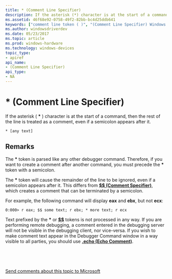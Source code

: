 ```yaml
---
title: * (Comment Line Specifier)
description: If the asterisk (*) character is at the start of a command, then the rest of the line is treated as a comment, even if a semicolon appears after it.
ms.assetid: 46f68e92-0758-49f2-82bb-bc4d25ddb641
keywords: ["comment line token ( )", "(Comment Line Specifier) Windows Debugging"]
ms.author: windowsdriverdev
ms.date: 05/23/2017
ms.topic: article
ms.prod: windows-hardware
ms.technology: windows-devices
topic_type:
- apiref
api_name:
- (Comment Line Specifier)
api_type:
- NA
---
```


# \* (Comment Line Specifier)


If the asterisk ( **\*** ) character is at the start of a command, then the rest of the line is treated as a comment, even if a semicolon appears after it.

```
* [any text]
```

Remarks
-------

The **\*** token is parsed like any other debugger command. Therefore, if you want to create a comment after another command, you must precede the **\*** token with a semicolon.

The **\*** token will cause the remainder of the line to be ignored, even if a semicolon appears after it. This differs from [**$$ (Comment Specifier)**](-----comment-specifier-.md), which creates a comment that can be terminated by a semicolon.

For example, the following command will display **eax** and **ebx**, but not **ecx**:

```
0:000> r eax; $$ some text; r ebx; * more text; r ecx 
```

Text prefixed by the **\*** or [**$$**](-----comment-specifier-.md) tokens is not processed in any way. If you are performing remote debugging, a comment entered in the debugging server will not be visible in the debugging client, nor vice-versa. If you wish to make comment text appear in the Debugger Command window in a way visible to all parties, you should use [**.echo (Echo Comment)**](-echo--echo-comment-.md).

 

 

[Send comments about this topic to Microsoft](mailto:wsddocfb@microsoft.com?subject=Documentation%20feedback%20[debugger\debugger]:%20*%20%20%28Comment%20Line%20Specifier%29%20%20RELEASE:%20%285/15/2017%29&body=%0A%0APRIVACY%20STATEMENT%0A%0AWe%20use%20your%20feedback%20to%20improve%20the%20documentation.%20We%20don't%20use%20your%20email%20address%20for%20any%20other%20purpose,%20and%20we'll%20remove%20your%20email%20address%20from%20our%20system%20after%20the%20issue%20that%20you're%20reporting%20is%20fixed.%20While%20we're%20working%20to%20fix%20this%20issue,%20we%20might%20send%20you%20an%20email%20message%20to%20ask%20for%20more%20info.%20Later,%20we%20might%20also%20send%20you%20an%20email%20message%20to%20let%20you%20know%20that%20we've%20addressed%20your%20feedback.%0A%0AFor%20more%20info%20about%20Microsoft's%20privacy%20policy,%20see%20http://privacy.microsoft.com/default.aspx. "Send comments about this topic to Microsoft")




